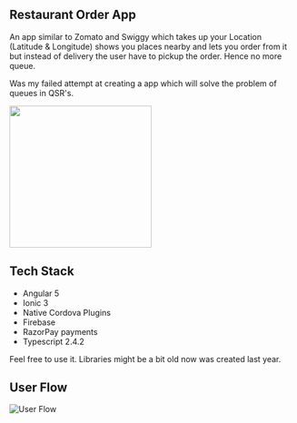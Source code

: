 ## Restaurant Order App
An app similar to Zomato and Swiggy which takes up your Location (Latitude & Longitude) shows you places nearby and lets you order from it but instead of delivery the user have to pickup the order. Hence no more queue. 

Was my failed attempt at creating a app which will solve the problem of queues in QSR's. 

<img src="https://user-images.githubusercontent.com/3439710/60765617-e18d3600-a0ba-11e9-96d1-2b18f80f5b91.png" width="250"> 

## Tech Stack

 - Angular 5
 - Ionic 3
 - Native Cordova Plugins
 - Firebase 
 - RazorPay payments
 - Typescript 2.4.2

Feel free to use it. Libraries might be a bit old now was created last year. 

## User Flow

![User Flow](https://user-images.githubusercontent.com/3439710/60765560-15b42700-a0ba-11e9-9f5c-feb88e11545c.png)

